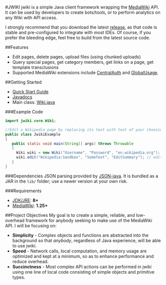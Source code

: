 #JWIKI
jwiki is a simple Java client framework wrapping the [MediaWiki](https://www.mediawiki.org/wiki/MediaWiki) API.  It can be used by developers to create bots/tools, or to perform analytics on any Wiki with API access.

I strongly recommend that you download the latest [release](https://github.com/fastily/jwiki/releases), as that code is stable and pre-configured to integrate with most IDEs.  Of course, if you prefer the bleeding edge, feel free to build from the latest source code.

##Features
* Edit pages, delete pages, upload files (using chunked uploads)
* Query special pages, get category members, get links on a page, get template transclusions
* Supported MediaWiki extensions include [CentralAuth](https://www.mediawiki.org/wiki/Extension:CentralAuth) and [GlobalUsage](https://www.mediawiki.org/wiki/Extension:GlobalUsage).

##Getting Started
* [Quick Start Guide](https://github.com/fastily/jwiki/wiki/Quick-Start-Guide)
* [Javadocs](https://fastily.github.io/jwiki/docs/jwiki/)
* Main class: [Wiki.java](https://github.com/fastily/jwiki/blob/master/src/jwiki/core/Wiki.java)

###Example Code
```java
import jwiki.core.Wiki;

//Edit a Wikipedia page by replacing its text with text of your choosing.
public class JwikiExample
{
   public static void main(String[] args) throws Throwable
   {
     Wiki wiki = new Wiki("Username", "Password", "en.wikipedia.org"); // login
     wiki.edit("Wikipedia:Sandbox", "SomeText", "EditSummary"); // edit
   }
}
```

###Dependencies
JSON parsing provided by [JSON-java](https://github.com/stleary/JSON-java).  It is bundled as a JAR in the `lib/` folder; use a newer version at your own risk.

###Requirements
* [JDK/JRE](https://www.oracle.com/technetwork/java/javase/downloads/jdk8-downloads-2133151.html): **8+**
* [MediaWiki](https://www.mediawiki.org/wiki/MediaWiki): **1.25+**


##Project Objectives
My goal is to create a simple, reliable, and low-overhead framework for anybody seeking to make use of the MediaWiki API.  I will be focusing on:

* **Simplicity** - Complex objects and functions are abstracted into the background so that _anybody_, regardless of Java experience, will be able to use jwiki.
* **Speed** - Network calls, local computation, and memory usage are optimized and kept at a minimum, so as to enhance performance and reduce overhead.
* **Succinctness** - Most complex API actions can be performed in jwiki using one line of local code consisting of simple objects and primitive types.